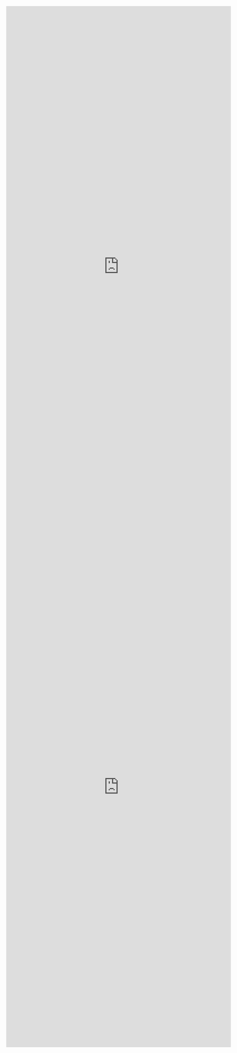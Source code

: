 

<iframe
		border="0"
		frameborder="0"
		height=1400
		width="120%"
		src=https://oeis.org/wiki/List_of_LaTeX_mathematical_symbols>
</iframe>



<iframe
		border="0"
		frameborder="0"
		height=1400
		width="120%"
		src=https://mhchem.github.io/MathJax-mhchem/
</iframe>

